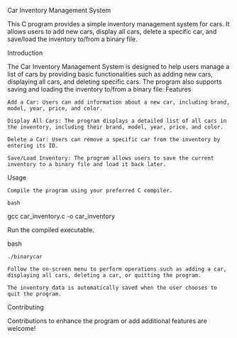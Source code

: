 Car Inventory Management System

This C program provides a simple inventory management system for cars. It allows users to add new cars, display all cars, delete a specific car, and save/load the inventory to/from a binary file.

Introduction

The Car Inventory Management System is designed to help users manage a list of cars by providing basic functionalities such as adding new cars, displaying all cars, and deleting specific cars. The program also supports saving and loading the inventory to/from a binary file.
Features

    Add a Car: Users can add information about a new car, including brand, model, year, price, and color.

    Display All Cars: The program displays a detailed list of all cars in the inventory, including their brand, model, year, price, and color.

    Delete a Car: Users can remove a specific car from the inventory by entering its ID.

    Save/Load Inventory: The program allows users to save the current inventory to a binary file and load it back later.

Usage

    Compile the program using your preferred C compiler.

    bash

gcc car_inventory.c -o car_inventory

Run the compiled executable.

bash

    ./binarycar

    Follow the on-screen menu to perform operations such as adding a car, displaying all cars, deleting a car, or quitting the program.

    The inventory data is automatically saved when the user chooses to quit the program.

Contributing

Contributions to enhance the program or add additional features are welcome!
